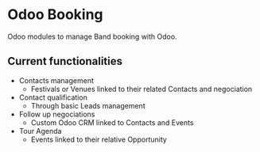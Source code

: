 # Odoo Booking
Odoo modules to manage Band booking with Odoo.

## Current functionalities

- Contacts management
  - Festivals or Venues linked to their related Contacts and negociation
- Contact qualification
  - Through basic Leads management
- Follow up negociations
  - Custom Odoo CRM linked to Contacts and Events
- Tour Agenda
  - Events linked to their relative Opportunity
